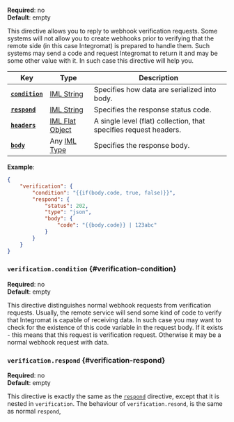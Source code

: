 **Required**: no  
**Default**: empty

This directive allows you to reply to webhook verification requests.
Some systems will not allow you to create webhooks prior to verifying
that the remote side (in this case Integromat) is prepared to handle
them. Such systems may send a code and request Integromat to return it
and may be some other value with it. In such case this directive will
help you.

| Key                                 | Type                                              | Description                                                       |
| ---                                 | ---                                               | ---                                                               |
| [**`condition`**](#verification-condition)    | [IML String](articles/types.md#iml-string)                 | Specifies how data are serialized into body.                      |
| [**`respond`**](#verification-respond)  | [IML String](articles/types.md#iml-string)                 | Specifies the response status code.                               |
| [**`headers`**](#iterate-condition) | [IML Flat Object](articles/types.md#iml-flat-object) | A single level (flat) collection, that specifies request headers. |
| [**`body`**](#iterate-condition)    | Any [IML Type](articles/types.md#iml-types)          | Specifies the response body.                                      |

**Example**:
```json
{
    "verification": {
        "condition": "{{if(body.code, true, false)}}",
        "respond": {
            "status": 202,
            "type": "json",
            "body": {
                "code": "{{body.code}} | 123abc"
            }
        }
    }
}
```

### `verification.condition` {#verification-condition}

**Required**: no  
**Default**: empty

This directive distinguishes normal webhook requests from verification
requests. Usually, the remote service will send some kind of code to verify
that Integromat is capable of receiving data. In such case you may want
to check for the existence of this code variable in the request body.
If it exists - this means that this request is verification request.
Otherwise it may be a normal webhook request with data.

### `verification.respond` {#verification-respond}

**Required**: no  
**Default**: empty

This directive is exactly the same as the [`respond`](#respond)
directive, except that it is nested in `verification`. The behaviour of
`verification.resond`, is the same as normal `respond`,
